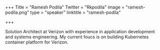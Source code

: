 +++
Title = "Ramesh Podila"
Twitter = "Rkpodila"
image = "ramesh-podila.png"
type = "speaker"
linktitle = "ramesh-podila"

+++

Solution Architect at Verizon with experience in application development and systems engineering.  My current foucs is on building Kubernetes container platform for Verizon.
